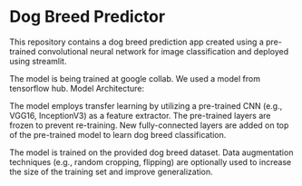 # Dog Breed Predictor
This repository contains a dog breed prediction app created using a pre-trained convolutional neural network for image classification and deployed using streamlit.

The model is being trained at google collab. We used a model from tensorflow hub.
Model Architecture:

The model employs transfer learning by utilizing a pre-trained CNN (e.g., VGG16, InceptionV3) as a feature extractor.
The pre-trained layers are frozen to prevent re-training.
New fully-connected layers are added on top of the pre-trained model to learn dog breed classification.

The model is trained on the provided dog breed dataset.
Data augmentation techniques (e.g., random cropping, flipping) are optionally used to increase the size of the training set and improve generalization.
